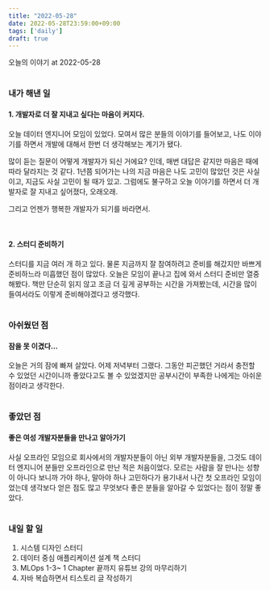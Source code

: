 ```yaml
---
title: "2022-05-28"
date: 2022-05-28T23:59:00+09:00
tags: ['daily']
draft: true
---
```

오늘의 이야기 at 2022-05-28
<!--more--> 

#
### 내가 해낸 일
#### 1. 개발자로 더 잘 지내고 싶다는 마음이 커지다.
오늘 데이터 엔지니어 모임이 있었다. 
모여서 많은 분들의 이야기를 들어보고, 나도 이야기를 하면서 개발에 대해서 한번 더 생각해보는 계기가 됐다. 

많이 듣는 질문이 어떻게 개발자가 되신 거에요? 인데, 매번 대답은 같지만 마음은 때에 따라 달라지는 것 같다. 
1년쯤 되어가는 나의 지금 마음은 나도 고민이 많았던 것은 사실이고, 지금도 사실 고민이 될 때가 있고. 그럼에도 불구하고 오늘 이야기를 하면서 더 개발자로 잘 지내고 싶어졌다, 오래오래. 

그리고 언젠가 행복한 개발자가 되기를 바라면서.

<br/>

#### 2. 스터디 준비하기
스터디를 지금 여러 개 하고 있다. 
물론 지금까지 잘 참여하려고 준비를 해갔지만 바쁘게 준비하느라 미흡했던 점이 많았다. 
오늘은 모임이 끝나고 집에 와서 스터디 준비만 열중해봤다. 
책만 단순히 읽지 않고 조금 더 깊게 공부하는 시간을 가져봤는데, 시간을 많이 들여서라도 이렇게 준비해야겠다고 생각했다.


#
### 아쉬웠던 점
#### 잠을 못 이겼다...
오늘은 거의 잠에 빠져 살았다. 
어제 저녁부터 그랬다. 
그동안 피곤했던 거라서 충전할 수 있었던 시간이니까 좋았다고도 볼 수 있었겠지만 공부시간이 부족한 나에게는 아쉬운 점이라고 생각한다.


#
### 좋았던 점
#### 좋은 여성 개발자분들을 만나고 알아가기
사실 오프라인 모임으로 회사에서의 개발자분들이 아닌 외부 개발자분들을, 그것도 데이터 엔지니어 분들만 오프라인으로 만난 적은 처음이었다. 
모르는 사람을 잘 만나는 성향이 아니다 보니까 가야 하나, 말아야 하나 고민하다가 용기내서 나간 첫 오프라인 모임이었는데 생각보다 얻은 점도 많고 무엇보다 좋은 분들을 알아갈 수 있었다는 점이 정말 좋았다.


#
### 내일 할 일
1. 시스템 디자인 스터디
2. 데이터 중심 애플리케이션 설계 책 스터디
3. MLOps 1-3~ 1 Chapter 끝까지 유튜브 강의 마무리하기
4. 자바 복습하면서 티스토리 글 작성하기
